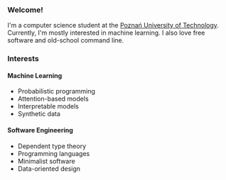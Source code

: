 
### Welcome!

I'm a computer science student at the
[Poznań University of Technology](https://www.put.poznan.pl).
Currently, I'm mostly interested in machine learning.
I also love free software and old-school command line.

### Interests

#### Machine Learning

- Probabilistic programming
- Attention-based models
- Interpretable models
- Synthetic data

#### Software Engineering

- Dependent type theory
- Programming languages
- Minimalist software
- Data-oriented design


